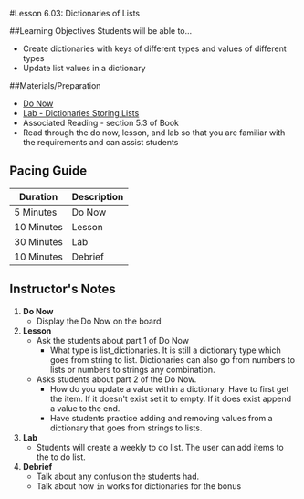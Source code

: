 #Lesson 6.03: Dictionaries of Lists

##Learning Objectives
Students will be able to...

* Create dictionaries with keys of different types and values of different types
* Update list values in a dictionary

##Materials/Preparation
* [Do Now]
* [Lab - Dictionaries Storing Lists]
* Associated Reading - section 5.3 of Book
*  Read through the do now, lesson, and lab so that you are familiar with the requirements and can assist students

## Pacing Guide
| **Duration**   | **Description** |
| ---------- | ----------- |
| 5 Minutes  | Do Now      |
| 10 Minutes | Lesson      |
| 30 Minutes | Lab         |
| 10 Minutes | Debrief     |

## Instructor's Notes

1. **Do Now**
    * Display the Do Now on the board
2. **Lesson**
	* Ask the students about part 1 of Do Now
		* What type is list_dictionaries. It is still a dictionary type which goes from string to list. Dictionaries can also go from numbers to lists or numbers to strings any combination. 
	* Asks students about part 2 of the Do Now. 
		* How do you update a value within a dictionary. Have to first get the item. If it doesn't exist set it to empty. If it does exist append a value to the end. 
		* Have students practice adding and removing values from a dictionary that goes from strings to lists. 
3. **Lab**	
	* Students will create a weekly to do list. The user can add items to the to do list. 
4. **Debrief**
	* Talk about any confusion the students had. 
	* Talk about how `in` works for dictionaries for the bonus



[Do Now]: do_now.md
[Lab - Dictionaries Storing Lists]: lab.md